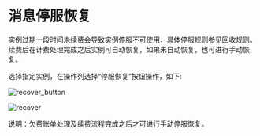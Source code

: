# 消息停服恢复

实例过期一段时间未续费会导致实例停服不可使用，具体停服规则参见[回收规则](/rocketmq/price/recycle)。续费后在计费处理完成之后实例可自动恢复，如果未自动恢复，也可进行手动恢复。


选择指定实例，在操作列选择“停服恢复”按钮操作，如下:

![recover_button](/rocketmq/images/recover_button.png)

![recover](/rocketmq/images/recover.png)

说明：欠费账单处理及续费流程完成之后才可进行手动停服恢复。


